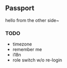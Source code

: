 ## Passport

hello from the other side~

### TODO

 - timezone
 - remember me
 - i18n
 - role switch w/o re-login
